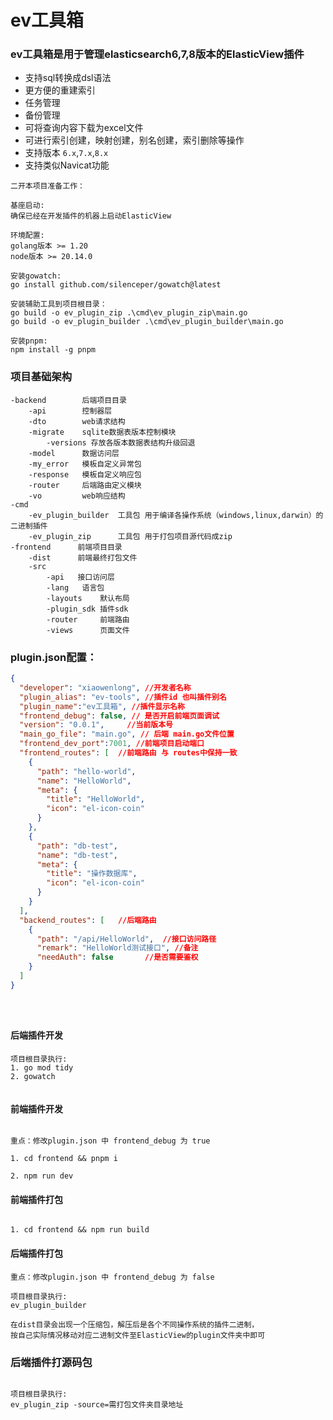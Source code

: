 #  ev工具箱

### ev工具箱是用于管理elasticsearch6,7,8版本的ElasticView插件

* 支持sql转换成dsl语法
* 更方便的重建索引
* 任务管理
* 备份管理
* 可将查询内容下载为excel文件
* 可进行索引创建，映射创建，别名创建，索引删除等操作
* 支持版本 `6.x`,`7.x`,`8.x`
* 支持类似Navicat功能


```
二开本项目准备工作：

基座启动:
确保已经在开发插件的机器上启动ElasticView

环境配置:
golang版本 >= 1.20
node版本 >= 20.14.0

安装gowatch:
go install github.com/silenceper/gowatch@latest

安装辅助工具到项目根目录：
go build -o ev_plugin_zip .\cmd\ev_plugin_zip\main.go
go build -o ev_plugin_builder .\cmd\ev_plugin_builder\main.go

安装pnpm:
npm install -g pnpm

```

### 项目基础架构

```
-backend        后端项目目录
    -api        控制器层
    -dto        web请求结构
    -migrate    sqlite数据表版本控制模块
        -versions 存放各版本数据表结构升级回退
    -model      数据访问层
    -my_error   模板自定义异常包
    -response   模板自定义响应包
    -router     后端路由定义模块
    -vo         web响应结构
-cmd 
    -ev_plugin_builder  工具包 用于编译各操作系统（windows,linux,darwin）的二进制插件
    -ev_plugin_zip      工具包 用于打包项目源代码成zip
-frontend      前端项目目录
    -dist      前端最终打包文件
    -src
        -api   接口访问层
        -lang   语言包
        -layouts    默认布局
        -plugin_sdk 插件sdk
        -router     前端路由
        -views      页面文件
```

### plugin.json配置：

```json
{
  "developer": "xiaowenlong", //开发者名称
  "plugin_alias": "ev-tools", //插件id 也叫插件别名
  "plugin_name":"ev工具箱", //插件显示名称
  "frontend_debug": false, // 是否开启前端页面调试
  "version": "0.0.1",     //当前版本号
  "main_go_file": "main.go", // 后端 main.go文件位置
  "frontend_dev_port":7001, //前端项目启动端口
  "frontend_routes": [  //前端路由 与 routes中保持一致
    {
      "path": "hello-world", 
      "name": "HelloWorld",
      "meta": {
        "title": "HelloWorld",
        "icon": "el-icon-coin"
      }
    },
    {
      "path": "db-test",
      "name": "db-test",
      "meta": {
        "title": "操作数据库",
        "icon": "el-icon-coin"
      }
    }
  ],
  "backend_routes": [   //后端路由
    {
      "path": "/api/HelloWorld",  //接口访问路径
      "remark": "HelloWorld测试接口", //备注
      "needAuth": false       //是否需要鉴权
    }
  ]
}





```   

#### 后端插件开发

```
项目根目录执行:
1. go mod tidy
2. gowatch


```




#### 前端插件开发
```

重点：修改plugin.json 中 frontend_debug 为 true

1. cd frontend && pnpm i 

2. npm run dev

```

#### 前端插件打包
```

1. cd frontend && npm run build

```

#### 后端插件打包

```
重点：修改plugin.json 中 frontend_debug 为 false

项目根目录执行:
ev_plugin_builder

在dist目录会出现一个压缩包，解压后是各个不同操作系统的插件二进制，
按自己实际情况移动对应二进制文件至ElasticView的plugin文件夹中即可

```

### 后端插件打源码包

```

项目根目录执行:
ev_plugin_zip -source=需打包文件夹目录地址

```


